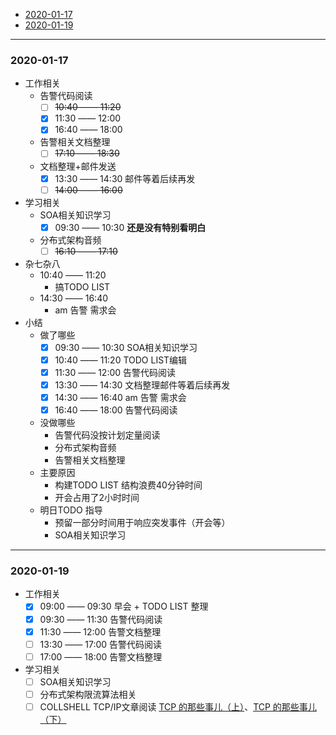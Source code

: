 + [2020-01-17](#2020-01-17)
+ [2020-01-19](#2020-01-19)

---
### 2020-01-17
+ 工作相关
    + 告警代码阅读
        - [ ] ~~10:40 —— 11:20~~ 
        - [x] 11:30 —— 12:00
        - [x] 16:40 —— 18:00
    + 告警相关文档整理
        - [ ] ~~17:10 —— 18:30~~
    + 文档整理+邮件发送
        - [x] 13:30 —— 14:30 邮件等着后续再发
        - [ ] ~~14:00 —— 16:00~~
+ 学习相关
    + SOA相关知识学习
        - [x] 09:30 —— 10:30 **还是没有特别看明白**
    + 分布式架构音频
        - [ ] ~~16:10 —— 17:10~~
+ 杂七杂八
    + 10:40 —— 11:20
        - 搞TODO LIST
    + 14:30 —— 16:40
        - am 告警 需求会
+ 小结
    + 做了哪些
        + [x] 09:30 —— 10:30 SOA相关知识学习
        + [x] 10:40 —— 11:20 TODO LIST编辑
        + [x] 11:30 —— 12:00 告警代码阅读
        + [x] 13:30 —— 14:30 文档整理邮件等着后续再发
        + [x] 14:30 —— 16:40 am 告警 需求会
        + [x] 16:40 —— 18:00 告警代码阅读
    + 没做哪些
        + 告警代码没按计划定量阅读
        + 分布式架构音频
        + 告警相关文档整理
    + 主要原因
        + 构建TODO LIST 结构浪费40分钟时间
        + 开会占用了2小时时间
    + 明日TODO 指导
        + 预留一部分时间用于响应突发事件（开会等）
        + SOA相关知识学习
---
### 2020-01-19

+ 工作相关
    - [x] 09:00 —— 09:30 早会 + TODO LIST 整理
    - [x] 09:30 —— 11:30 告警代码阅读
    - [x] 11:30 —— 12:00 告警文档整理
    - [ ] 13:30 —— 17:00 告警代码阅读
    - [ ] 17:00 —— 18:00 告警文档整理
+ 学习相关
    - [ ] SOA相关知识学习
    - [ ] 分布式架构限流算法相关
    - [ ] COLLSHELL TCP/IP文章阅读 [TCP 的那些事儿（上）](https://coolshell.cn/articles/11564.html)、[TCP 的那些事儿（下）](https://coolshell.cn/articles/11609.html)